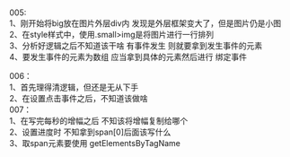 #  

005:  
    1、刚开始将big放在图片外层div内 发现是外层框架变大了，但是图片仍是小图  
    2、在style样式中，使用.small>img是将图片进行一行排列  
    3、分析好逻辑之后不知道该干啥 有事件发生 则就要拿到发生事件的元素  
    4、要发生事件的元素为数组 应当拿到具体的元素然后进行 绑定事件  

006：  
    1、首先理得清逻辑，但还是无从下手  
    2、在设置点击事件之后，不知道该做啥  
007：  
    1、在写完每秒的增幅之后 不知该将增幅复制给哪个  
    2、设置进度时 不知拿到span[0]后面该写什么  
    3、取span元素要使用 getElementsByTagName  

